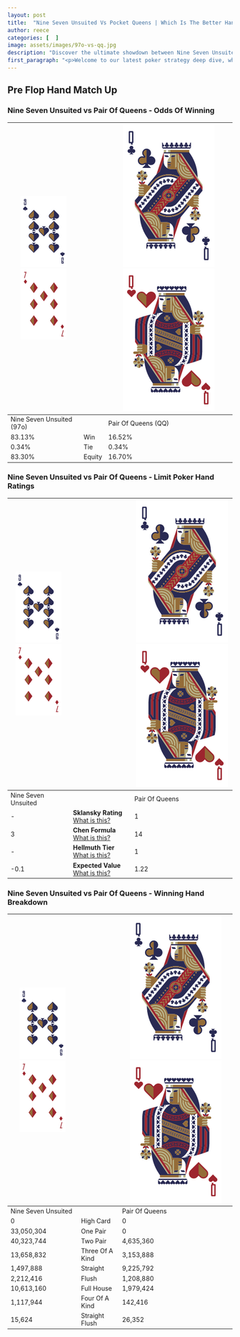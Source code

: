 ```yaml
---
layout: post
title:  "Nine Seven Unsuited Vs Pocket Queens | Which Is The Better Hand In Poker? A Complete Guide"
author: reece
categories: [  ]
image: assets/images/97o-vs-qq.jpg
description: "Discover the ultimate showdown between Nine Seven Unsuited and Pair Of Queens in poker! Uncover the odds, strategies, and scenarios where one hand triumphs over the other. Get ready to up your poker game with this thrilling analysis."
first_paragraph: "<p>Welcome to our latest poker strategy deep dive, where we're pitting two distinct hands against each other in a high-stakes showdown: Nine Seven Unsuited vs Pair Of Queens.</p><p>In the dynamic world of poker, every decision counts, and knowing which hand holds the upper hand is key to your success at the table.</p><p>In this article, we'll dissect these two hands, explore the scenarios where one dominates the other, and equip you with the knowledge to make strategic choices that can tip the odds in your favor.</p><p>Get ready to unravel the intriguing dynamics of these poker hands and elevate your game to new heights.</p>"
---
```




[comment]: # (sp0)

## Pre Flop Hand Match Up

<div class="table hand-ratings" markdown="1"> 



### Nine Seven Unsuited vs Pair Of Queens - Odds Of Winning


    
| ![image info](assets/images/hand1/9.png) ![image info](assets/images/hand1/7o.png) |  | ![image info](assets/images/hand2/Q.png) ![image info](assets/images/hand2/Qo.png) |
| -------- | -------- | -------- |
| Nine Seven Unsuited (97o) |  | Pair Of Queens (QQ) |
| 83.13% | Win | 16.52% |
| 0.34% | Tie | 0.34% |
| 83.30% | Equity | 16.70% |




[comment]: # (sp1)



### Nine Seven Unsuited vs Pair Of Queens - Limit Poker Hand Ratings


    
| ![image info](assets/images/hand1/9.png) ![image info](assets/images/hand1/7o.png) |  | ![image info](assets/images/hand2/Q.png) ![image info](assets/images/hand2/Qo.png) |
| -------- | -------- | -------- |
| Nine Seven Unsuited |  | Pair Of Queens |
| - | **Sklansky Rating** [What is this?](/sklansky-rating-explained) | 1 |
| 3 | **Chen Formula** [What is this?](/chen-formula-explained) | 14 |
| - | **Hellmuth Tier** [What is this?](/Hellmuth-tier-explained) | 1 |
| -0.1 | **Expected Value** [What is this?](/expected-value-explained) | 1.22 |




[comment]: # (sp2)



### Nine Seven Unsuited vs Pair Of Queens - Winning Hand Breakdown


    
| ![image info](assets/images/hand1/9.png) ![image info](assets/images/hand1/7o.png) |  | ![image info](assets/images/hand2/Q.png) ![image info](assets/images/hand2/Qo.png) |
| -------- | -------- | -------- |
| Nine Seven Unsuited |  | Pair Of Queens |
| 0 | High Card | 0 |
| 33,050,304 | One Pair | 0 |
| 40,323,744 | Two Pair | 4,635,360 |
| 13,658,832 | Three Of A Kind | 3,153,888 |
| 1,497,888 | Straight | 9,225,792 |
| 2,212,416 | Flush | 1,208,880 |
| 10,613,160 | Full House | 1,979,424 |
| 1,117,944 | Four Of A Kind | 142,416 |
| 15,624 | Straight Flush | 26,352 |




[comment]: # (sp3)



</div>

[comment]: # (sp4)



[comment]: # (sp5)

